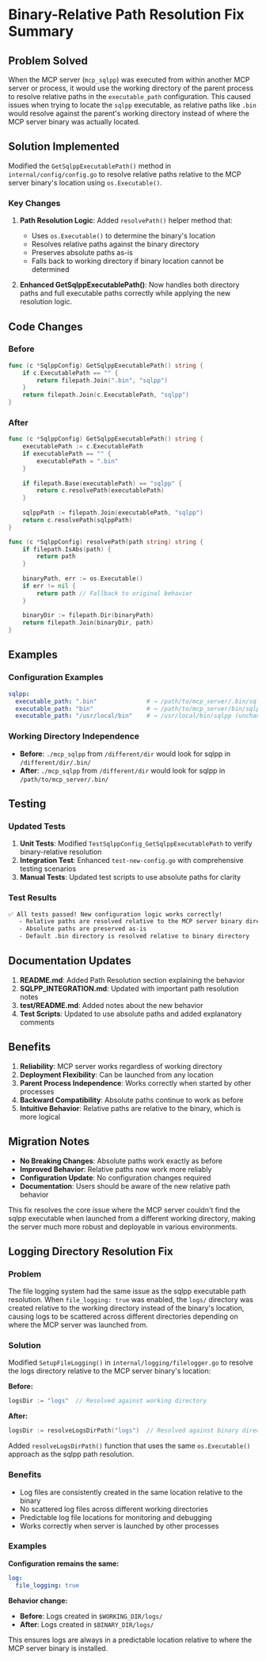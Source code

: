 # Binary-Relative Path Resolution Fix Summary

## Problem Solved

When the MCP server (`mcp_sqlpp`) was executed from within another MCP server or process, it would use the working directory of the parent process to resolve relative paths in the `executable_path` configuration. This caused issues when trying to locate the `sqlpp` executable, as relative paths like `.bin` would resolve against the parent's working directory instead of where the MCP server binary was actually located.

## Solution Implemented

Modified the `GetSqlppExecutablePath()` method in `internal/config/config.go` to resolve relative paths relative to the MCP server binary's location using `os.Executable()`.

### Key Changes

1. **Path Resolution Logic**: Added `resolvePath()` helper method that:
   - Uses `os.Executable()` to determine the binary's location
   - Resolves relative paths against the binary directory
   - Preserves absolute paths as-is
   - Falls back to working directory if binary location cannot be determined

2. **Enhanced GetSqlppExecutablePath()**: Now handles both directory paths and full executable paths correctly while applying the new resolution logic.

## Code Changes

### Before
```go
func (c *SqlppConfig) GetSqlppExecutablePath() string {
    if c.ExecutablePath == "" {
        return filepath.Join(".bin", "sqlpp")
    }
    return filepath.Join(c.ExecutablePath, "sqlpp")
}
```

### After
```go
func (c *SqlppConfig) GetSqlppExecutablePath() string {
    executablePath := c.ExecutablePath
    if executablePath == "" {
        executablePath = ".bin"
    }
    
    if filepath.Base(executablePath) == "sqlpp" {
        return c.resolvePath(executablePath)
    }
    
    sqlppPath := filepath.Join(executablePath, "sqlpp")
    return c.resolvePath(sqlppPath)
}

func (c *SqlppConfig) resolvePath(path string) string {
    if filepath.IsAbs(path) {
        return path
    }
    
    binaryPath, err := os.Executable()
    if err != nil {
        return path // Fallback to original behavior
    }
    
    binaryDir := filepath.Dir(binaryPath)
    return filepath.Join(binaryDir, path)
}
```

## Examples

### Configuration Examples
```yaml
sqlpp:
  executable_path: ".bin"              # → /path/to/mcp_server/.bin/sqlpp
  executable_path: "bin"               # → /path/to/mcp_server/bin/sqlpp  
  executable_path: "/usr/local/bin"    # → /usr/local/bin/sqlpp (unchanged)
```

### Working Directory Independence
- **Before**: `./mcp_sqlpp` from `/different/dir` would look for sqlpp in `/different/dir/.bin/`
- **After**: `./mcp_sqlpp` from `/different/dir` would look for sqlpp in `/path/to/mcp_server/.bin/`

## Testing

### Updated Tests
1. **Unit Tests**: Modified `TestSqlppConfig_GetSqlppExecutablePath` to verify binary-relative resolution
2. **Integration Test**: Enhanced `test-new-config.go` with comprehensive testing scenarios
3. **Manual Tests**: Updated test scripts to use absolute paths for clarity

### Test Results
```bash
✅ All tests passed! New configuration logic works correctly!
   - Relative paths are resolved relative to the MCP server binary directory
   - Absolute paths are preserved as-is  
   - Default .bin directory is resolved relative to binary directory
```

## Documentation Updates

1. **README.md**: Added Path Resolution section explaining the behavior
2. **SQLPP_INTEGRATION.md**: Updated with important path resolution notes
3. **test/README.md**: Added notes about the new behavior
4. **Test Scripts**: Updated to use absolute paths and added explanatory comments

## Benefits

1. **Reliability**: MCP server works regardless of working directory
2. **Deployment Flexibility**: Can be launched from any location
3. **Parent Process Independence**: Works correctly when started by other processes
4. **Backward Compatibility**: Absolute paths continue to work as before
5. **Intuitive Behavior**: Relative paths are relative to the binary, which is more logical

## Migration Notes

- **No Breaking Changes**: Absolute paths work exactly as before
- **Improved Behavior**: Relative paths now work more reliably
- **Configuration Update**: No configuration changes required
- **Documentation**: Users should be aware of the new relative path behavior

This fix resolves the core issue where the MCP server couldn't find the sqlpp executable when launched from a different working directory, making the server much more robust and deployable in various environments.

## Logging Directory Resolution Fix

### Problem
The file logging system had the same issue as the sqlpp executable path resolution. When `file_logging: true` was enabled, the `logs/` directory was created relative to the working directory instead of the binary's location, causing logs to be scattered across different directories depending on where the MCP server was launched from.

### Solution
Modified `SetupFileLogging()` in `internal/logging/filelogger.go` to resolve the logs directory relative to the MCP server binary's location:

**Before:**
```go
logsDir := "logs"  // Resolved against working directory
```

**After:**
```go
logsDir := resolveLogsDirPath("logs")  // Resolved against binary directory
```

Added `resolveLogsDirPath()` function that uses the same `os.Executable()` approach as the sqlpp path resolution.

### Benefits
- Log files are consistently created in the same location relative to the binary
- No scattered log files across different working directories
- Predictable log file locations for monitoring and debugging
- Works correctly when server is launched by other processes

### Examples

**Configuration remains the same:**
```yaml
log:
  file_logging: true
```

**Behavior change:**
- **Before**: Logs created in `$WORKING_DIR/logs/`
- **After**: Logs created in `$BINARY_DIR/logs/`

This ensures logs are always in a predictable location relative to where the MCP server binary is installed.

